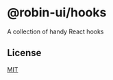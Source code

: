 # @robin-ui/hooks

A collection of handy React hooks

## License

[MIT](https://github.com/robinh-jsx/robin-ui/blob/master/LICENSE)
